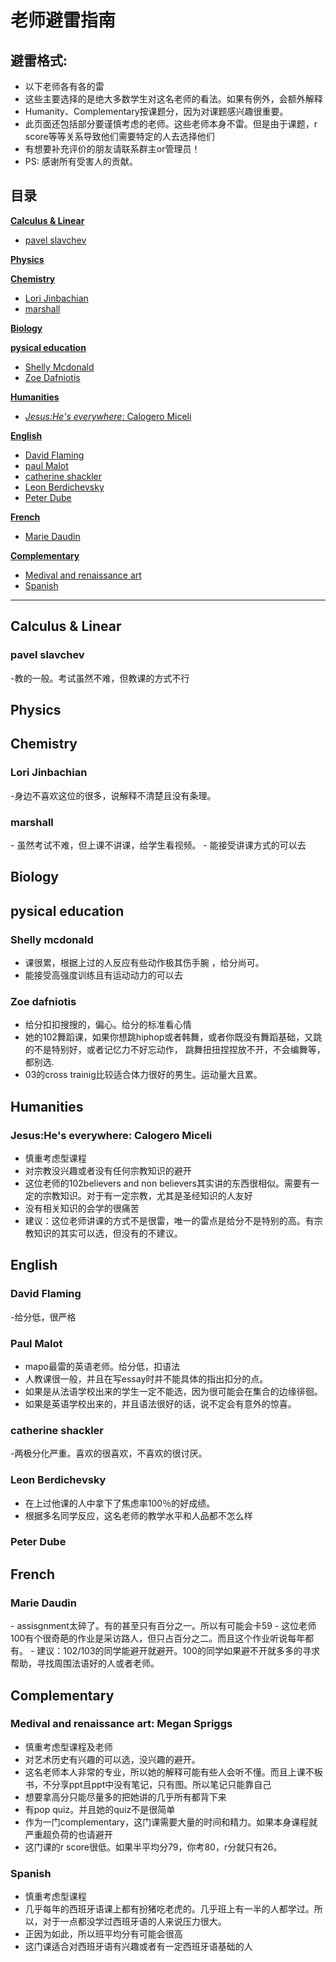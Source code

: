 # 老师避雷指南


## 避雷格式:
- 以下老师各有各的雷
- 这些主要选择的是绝大多数学生对这名老师的看法。如果有例外，会额外解释
- Humanity、Complementary按课题分，因为对课题感兴趣很重要。
- 此页面还包括部分要谨慎考虑的老师。这些老师本身不雷。但是由于课题，r score等等关系导致他们需要特定的人去选择他们
- 有想要补充评价的朋友请联系群主or管理员！
- PS: 感谢所有受害人的贡献。
  
  
## 目录
<a href="#cal_linear">**Calculus & Linear**</a>  
- <a href="#pavel">pavel slavchev</a>


<a href="#phys">**Physics**</a>  

<a href="#chem">**Chemistry**</a>  
- <a href="#jinbachian">Lori Jinbachian</a>
- <a href="#marshall">marshall</a>

<a href="#bio">**Biology**</a>  

<a href="#pe">**pysical education**</a> 
- <a href="#mcdonald">Shelly Mcdonald</a>
- <a href="#dafniotis">Zoe Dafniotis</a>
  
<a href="#hum">**Humanities**</a>  
- <a href="#jesus">*Jesus:He's everywhere*: Calogero Miceli</a>

  
<a href="#eng">**English**</a>  
- <a href="#flaming">David Flaming</a>
- <a href="#malot">paul Malot</a>
- <a href="#shackler">catherine shackler</a>
- <a href="#berdichevsky"> Leon Berdichevsky</a>
- <a href="#dube"> Peter Dube</a>
  
<a href="#fr">**French**</a>  
- <a href="#daudin">Marie Daudin</a>

<a href="#com">**Complementary**</a>  
- <a href="#medival">Medival and renaissance art</a>
- <a href="#spanish">Spanish</a>

  
---
<h2 id="cal_linear">Calculus & Linear</h2>
  
<h3 id="pavel">pavel slavchev</h3>
  
-教的一般。考试虽然不难，但教课的方式不行


  
<h2 id="phys">Physics</h2>
  

<h2 id="chem">Chemistry</h2>
  
<h3 id="jinbachian">Lori Jinbachian</h3>
  
-身边不喜欢这位的很多，说解释不清楚且没有条理。

<h3 id="marshall">marshall</h3>
- 虽然考试不难，但上课不讲课，给学生看视频。
- 能接受讲课方式的可以去

<h2 id="bio">Biology</h2>

<h2 id="pe">pysical education</h2>
<h3 id="mcdonald">Shelly mcdonald</h3>

- 课很累，根据上过的人反应有些动作极其伤手腕 ，给分尚可。
- 能接受高强度训练且有运动动力的可以去

<h3 id="dafniotis">Zoe dafniotis</h3>

- 给分扣扣搜搜的，偏心。给分的标准看心情
- 她的102舞蹈课，如果你想跳hiphop或者韩舞，或者你既没有舞蹈基础，又跳的不是特别好，或者记忆力不好忘动作，
跳舞扭扭捏捏放不开，不会编舞等，都别选.
- 03的cross trainig比较适合体力很好的男生。运动量大且累。



<h2 id="hum">Humanities</h2>

<h3 id="jesus">Jesus:He's everywhere: Calogero Miceli</h3>
  
- 慎重考虑型课程
- 对宗教没兴趣或者没有任何宗教知识的避开
- 这位老师的102believers and non believers其实讲的东西很相似。需要有一定的宗教知识。对于有一定宗教，尤其是圣经知识的人友好
- 没有相关知识的会学的很痛苦
- 建议：这位老师讲课的方式不是很雷，唯一的雷点是给分不是特别的高。有宗教知识的其实可以选，但没有的不建议。






<h2 id="eng">English</h2>

<h3 id="flaming">David Flaming</h3>
-给分低，很严格

<h3 id="malot">Paul Malot</h3>

- mapo最雷的英语老师。给分低，扣语法
- 人教课很一般，并且在写essay时并不能具体的指出扣分的点。
- 如果是从法语学校出来的学生一定不能选，因为很可能会在集合的边缘徘徊。
- 如果是英语学校出来的，并且语法很好的话，说不定会有意外的惊喜。

<h3 id="shackler">catherine shackler</h3>
-两极分化严重。喜欢的很喜欢，不喜欢的很讨厌。

<h3 id="berdichevsky">Leon Berdichevsky</h3>

- 在上过他课的人中拿下了焦虑率100％的好成绩。
- 根据多名同学反应，这名老师的教学水平和人品都不怎么样

<h3 id="debe">Peter Dube</h3>

<h2 id="fre">French</h2>

<h3 id="daudin">Marie Daudin</h3>
- assisgnment太碎了。有的甚至只有百分之一。所以有可能会卡59
- 这位老师100有个很奇葩的作业是采访路人，但只占百分之二。而且这个作业听说每年都有。
- 建议：102/103的同学能避开就避开。100的同学如果避不开就多多的寻求帮助，寻找周围法语好的人或者老师。

<h2 id="com">Complementary</h2>
<h3 id="medival">Medival and renaissance art: Megan Spriggs</h3>

- 慎重考虑型课程及老师
- 对艺术历史有兴趣的可以选，没兴趣的避开。
- 这名老师本人非常的专业，所以她的解释可能有些人会听不懂。而且上课不板书，不分享ppt且ppt中没有笔记，只有图。所以笔记只能靠自己
- 想要拿高分只能尽量多的把她讲的几乎所有都背下来
- 有pop quiz。并且她的quiz不是很简单
- 作为一门complementary，这门课需要大量的时间和精力。如果本身课程就严重超负荷的也请避开
- 这门课的r score很低。如果半平均分79，你考80，r分就只有26。

<h3 id="spanish">Spanish</h3>

- 慎重考虑型课程
- 几乎每年的西班牙语课上都有扮猪吃老虎的。几乎班上有一半的人都学过。所以，对于一点都没学过西班牙语的人来说压力很大。
- 正因为如此，所以班平均分有可能会很高
- 这门课适合对西班牙语有兴趣或者有一定西班牙语基础的人
  
